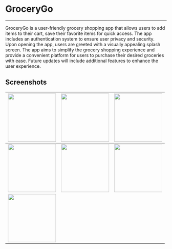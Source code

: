 # GroceryGo

---

GroceryGo is a user-friendly grocery shopping app that allows users to 
add items to their cart, save their favorite items for quick access. The app includes an authentication system to ensure user privacy and security. Upon opening the app, users are greeted with a visually appealing splash screen. The app aims to simplify the grocery shopping experience and provide a convenient platform for users to 
purchase their desired groceries with ease. Future updates will include 
additional features to enhance the user experience.

## Screenshots

| <img src="https://user-images.githubusercontent.com/116881991/236625701-cb94d150-bf83-4840-bdcf-e0120d9013f4.jpg" width="150"> | <img src="https://user-images.githubusercontent.com/116881991/236625714-97616169-86b7-47e7-88d1-cb2442f699ae.jpg" width="150"> | <img src="https://user-images.githubusercontent.com/116881991/236625718-69a3a724-20e9-4451-ae48-6f9a87a801ca.jpg" width="150"> |
| ------------------------------------------------------------------------------------------------------------------------------ | ------------------------------------------------------------------------------------------------------------------------------ | ------------------------------------------------------------------------------------------------------------------------------ |
| <img src="https://user-images.githubusercontent.com/116881991/236625721-b2772234-fcf7-41f7-877e-082cde584f53.jpg" width="150"> | <img src="https://user-images.githubusercontent.com/116881991/236625724-6db49ff3-76cf-40f3-8695-72dc6b1d2ab2.jpg" width="150"> | <img src="https://user-images.githubusercontent.com/116881991/236625725-e9e8d620-1efd-4888-bf96-76a9c89f9c6d.jpg" width="150"> |
| <img src="https://user-images.githubusercontent.com/116881991/236626377-5d7ef25c-e37d-41a3-aaba-956af415a46c.jpg" width="150"> |                                                                                                                                |                                                                                                                                |
